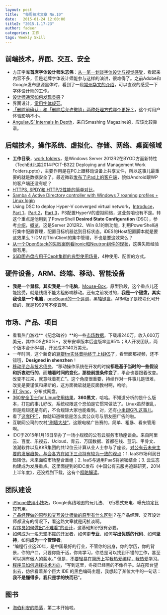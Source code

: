 ```yaml
---
layout: post
title:  "每周技术文章 No.10"
date:   2015-01-24 12:00:00
title2: "2015.1.17-23"
author: fadeer
categories: 工作
tags: Weekly Skill
---
```

前端技术，界面、交互、安全
----

* 方正字库**首席字体设计师朱志伟**：[从一笔一划谈字体设计与视觉感受](http://www.36kr.com/p/218829.html)，看起来内容不多，但是老牌字体设计师能参与这样的演讲，很难得了。之前Adobe和Google发布思源黑体时，看到了一段[常州华文的介绍](http://www.zhihu.com/question/24500195/answer/28110462)，可以直观的感受一下字体设计师的工作。
* [设计师通常如何发现灵感](http://www.woshipm.com/pd/131405.html)？
* 界面设计，[常用字体规范](http://www.uisdc.com/font-use-of-standard)。
* [「删除前确认」和「删除后允许撤销」两种处理方式哪个更好？](http://www.woshipm.com/discuss/132615.html)，这个对用户体验影响不小。
* [AngularJS’ Internals In Depth](http://www.smashingmagazine.com/2015/01/22/angularjs-internals-in-depth/)，来自Smashing Magazine的，应该比较靠谱。

后端技术，操作系统、虚拟化、存储、网络、桌面领域
----

* **工作目录**，[work folders](http://technet.microsoft.com/en-us/library/dn265974.aspx)，是Windows Server 2012R2在BYOD方面新特性（TechEd北美2014:PCIT-B322 Deploying and Management Work Folders.pptx），主要作用是在PC上跟移动设备上共享文件，所以这事儿最重要的就是数据安全了。最近微软[发布了iPad上的客户端](http://blogs.technet.com/b/filecab/archive/2015/01/16/work-folders-for-ios-ipad-app-release.aspx)，貌似Android跟WP的客户端还没有呢？
* [HTTPS, SPDY和 HTTP/2性能的简单对比](http://www.qianduan.net/a-simple-performance-comparison-of-https-spdy-and-http2.html)。
* [Samba 4 Active Directory controller with Windows 7 roaming profiles + Linux login](http://www.stefanwienert.de/blog/2014/07/02/samba-4-active-directory-controller-with-windows-7-roaming-profiles-plus-linux-login-the-definitive-guide/)
* Using DSC to deploy Hyper-V converged virtual network，[Introduce](http://www.powershellmagazine.com/2015/01/19/announcing-dsc-resources-to-deploy-hyper-v-converged-virtual-network/)，[Part 1](http://www.powershellmagazine.com/2015/01/20/using-dsc-to-deploy-hyper-v-converged-virtual-network-creating-a-host-team-part-1/)，[Part 2](http://www.powershellmagazine.com/2015/01/21/using-dsc-to-deploy-hyper-v-converged-virtual-network-creating-a-converged-virtual-switch-part-2/)，[Part 3](http://www.powershellmagazine.com/2015/01/22/using-dsc-to-deploy-hyper-v-converged-virtual-network-configuring-host-vm-adapters-part-3/)，PS配置HyperV的虚拟网络，这业务咱也有不是。转这个重点是他用到了PowerShell **Desired State Configuration** (DSC），参考[介绍](http://blogs.technet.com/b/privatecloud/archive/2013/08/30/introducing-powershell-desired-state-configuration-dsc.aspx)，[概览](https://technet.microsoft.com/en-us/library/dn249912.aspx)，这是Server 2012R2、Win 8.1的新功能，利用PowerShell进行集中配置管理，配置目标机器达到目标状态。iDES的Host配置脚本就是要这效果么？iDM对ThinClient的集中管理，不也是要这效果么？
* [从一个OpenStack的失败案例看Ironic和Neutron组件的现状](http://www.infoq.com/cn/news/2015/01/ironic-neutron-packet)，这类失败经验很有用。
* [SSD固态盘应用于Ceph集群的典型使用场景](http://www.openstack.cn/p3081.html)，4种使用、配置的方式。

硬件设备，ARM、终端、移动、智能设备
----

* **我是一个鼠标，其实我是一个电脑**，[Mouse-Box](http://www.leiphone.com/news/201501/dXIjJB3tHRnSKsiu.html)，原型阶段，这个重点儿还能接受，就是线缆不能太粗影响移动。还有之前发过的，**我是一个键盘，其实我也是一个电脑**，[oneBoard的一个评测](http://www.mefun.com/article-3629-1.html)，黑轴键盘，ARM板子是模块化可升级的，就是1999可不便宜啊。

市场、产品、项目
----

* 看看热门游戏**《纪念碑谷》**的一些[市场数据](http://techcrunch.cn/2015/01/16/monument-valley-team-reveals-the-cost-and-reward-of-making-a-hit-ios-game/?ncid=rss)，下载超240万，收入600万美元，其中iOS占80%+，发布安卓版本后盗版率达95%；8人开发团队，两个版本合计84周，开发成本140万美元。
* 一年时间，这个新奇的[豆瓣fm实体音响终于上线KS](http://www.36kr.com/p/218825.html)了，看里面那视频，还不错哦，**Designed in shenzhen**！
* [移动平台与技术债务](http://www.36kr.com/p/218813.html)，“移动操作系统在开发的时候**都是基于当时的一些假设和折衷进行的**，而**随着时间的变化，那些前提条件变了**，平台也要跟着改变。改变不过来，就意味着死亡”。这个角度很重要，持续作对一件事儿是很难，改变是要谨慎和果断的，这方面微软就是反面教材啊，哈哈。
* [BT Sync](http://program-think.blogspot.com/2015/01/BitTorrent-Sync.html)，分布式网盘。
* [360安全卫士for Linux使用结果](http://www.techug.com/360-safe-guard)，**360黑文**，哈哈。不知道分析的是什么版本，打包的事儿好改，系统权限这个恐怕是它惯常做法了。Linux虽然很乱，但是规矩还是有的，不合规矩大家也能看到。对，还有[小米跟GPL这事儿](https://linuxtoy.org/archives/xiaomi-vs-gpl.html)。
* 看了[这套PPT](http://www.huxiu.com/article/106859/1.html)，你就知道微信是怎么卖公众号与朋友圈广告的啦。
* 互联网公司的农村[“刷墙大战”](http://www.woshipm.com/it/132278.html)，这跟电梯广告赛的，简单、粗暴、看来管用啊。
* IDC于2015年1月16日举办了一场小规模的公有云服务市场座谈会。来自阿里云、百度、乐视云、Ucloud、青云、万国数据、首都在线、蓝汛、甲骨文、浪潮软件以及KKR集团的共12位云计算从业人士参与了座谈。[对公有云未来主要的发展趋势，与会各方在如下三点持有较为一致的观点](http://cio.zdnet.com.cn/cio/2015/0122/3044941.shtml)：1. IaaS市场利润日趋降低，未来面临市场整合重组；2. IaaS与通用PaaS将紧密结合；3. 云生态构建成为发展重点。这里面提到的IDC发布《中国公有云服务追踪研究，2014上半年度》，还没找到下载，这有个[粗略解读](http://tech.sina.com.cn/it/2015-01-23/doc-ichmifpx5273236.shtml)。

团队建设
----

* [iPhone使用小技巧](http://www.huxiu.com/article/106487/1.html)。Google离线地图的玩儿法、飞行模式充电、曝光锁定比较有用。
* [产品经理做的原型和交互设计师做的原型有什么区别](http://www.woshipm.com/pd/131400.html)？在产品经理、交互设计师都没有的情况下，看这路文章就是闲扯淡啊。
* [程序员如何做出“不难看”的设计](http://www.techug.com/programmer-ugly-design)，这基础知识很有必要。
* [如何成为一名无坚不摧的开发者](http://www.techug.com/how-to-be-a-good-developer)，如何更**专业**、如何**写出优质的代码**、如何**坚持**，如何**成为一个管理者**。
* “编程行业这20年，是中国最好的行业，不管你的出身，你的学历，你的背景，你的户口，只要你能干活，你肯学习，你总是可以找到不错的工作，甚至可以拥有傲人的薪水。” 但是，[不要轻易在简历上写我热爱编程，我热爱学习](http://www.techug.com/i-love-programming)。
* [程序员如何选择技术方向](http://macshuo.com/?p=1271)，“写到这里，冬夜已经黑的不像样子。站在阳台望出去，仿佛看着某个巨大 IDE 的黑色编码主题，我想起了某位大牛的一句话：**我不是懂得多，我只是学的快而已**”。

图书
----

* [海伯利安的陨落](http://www.duokan.com/book/82621)，第二本开始啦。

